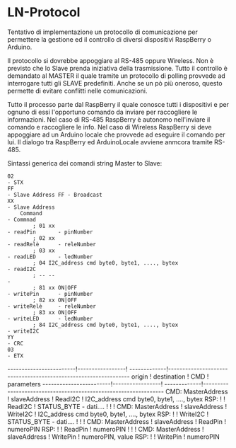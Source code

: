 # LN-Protocol
Tentativo di implementazione un protocollo di comunicazione per permettere la gestione ed il controllo di diversi dispositivi RaspBerry o Arduino.

Il protocollo si dovrebbe appoggiare al RS-485 oppure Wireless.
Non è previsto che lo Slave prenda iniziativa della trasmissione.
Tutto il controllo è demandato al MASTER il quale tramite un protocollo di polling provvede ad interrogare tutti gli SLAVE predefiniti.
Anche se un pò più oneroso, questo permette di evitare conflitti nelle comunicazioni.

Tutto il processo parte dal RaspBerry il quale conosce tutti i dispositivi e per ognuno di essi l'opportuno comando da inviare per raccogliere le informazioni.
Nel caso di RS-485 RaspBerry è autonomo nell'inviare il comando e raccogliere le info.
Nel caso di Wireless RaspBerry si deve appoggiare ad un Arduino locale che provvede ad eseguire il comando per lui. Il dialogo tra RaspBerry ed ArduinoLocale avviene anmcora tramite RS-485.


Sintassi generica dei comandi string Master to Slave:

    02                                                                          - STX
    FF                                                                          - Slave Address FF - Broadcast
    XX                                                                          - Slave Address
        Command                                                                 - Commnad
            ; 01 xx                                                             - readPin       - pinNumber
            ; 02 xx                                                             - readRelè      - releNumber
            ; 03 xx                                                             - readLED       - ledNumber
            ; 04 I2C_address cmd byte0, byte1, ...., bytex                      - readI2C
            ; -- --                                                             -
            ; 81 xx ON|OFF                                                      - writePin      - pinNumber
            ; 82 xx ON|OFF                                                      - writeRelè     - releNumber
            ; 83 xx ON|OFF                                                      - writeLED      - ledNumber
            ; 84 I2C_address cmd byte0, byte1, ...., bytex                      - writeI2C
    YY                                                                          - CRC
    03                                                                          - ETX



------------------------!-----------------! -------------!----------------------------------------------------------------
           origin       !    destination  !   CMD        ! parameters
------------------------!-----------------! -------------!----------------------------------------------------------------
    CMD: MasterAddress  ! slaveAddress    !  ReadI2C     ! I2C_address cmd byte0, byte1, ...., bytex
    RSP:                !                 !  ReadI2C     ! STATUS_BYTE - dati....
                        !                 !              !
    CMD: MasterAddress  ! slaveAddress    !  WriteI2C    ! I2C_address cmd byte0, byte1, ...., bytex
    RSP:                !                 !  WriteI2C    ! STATUS_BYTE - dati....
                        !                 !              !
    CMD: MasterAddress  ! slaveAddress    !  ReadPin     ! numeroPIN
    RSP:                !                 !  ReadPin     ! numeroPIN
                        !                 !              !
    CMD: MasterAddress  ! slaveAddress    !  WritePin    ! numeroPIN, value
    RSP:                !                 !  WritePin    ! numeroPIN

